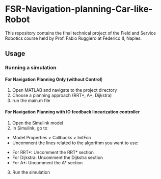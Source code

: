 # FSR-Navigation-planning-Car-like-Robot
This repository contains the final technical project of the Field and Service Robotics course held by Prof. Fabio Ruggiero at Federico II, Naples.

## Usage

### Running a simulation

#### For Navigation Planning Only (without Control)
1. Open MATLAB and navigate to the project directory
2. Choose a planning approach (RRT*, A*, Dijkstra)
3. run the main.m file

#### For Navigation Planning with IO feedback linearization controller 
1. Open the Simulink model
2. In Simulink, go to:
- Model Properties > Callbacks > InitFcn
- Uncomment the lines related to the algorithm you want to use:
* For RRT*: Uncomment the RRT* section
* For Dijkstra: Uncomment the Dijkstra section
* For A*: Uncomment the A* section
3. Run the simulation
   
   
   
